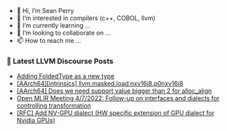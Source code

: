 - 👋 Hi, I’m Sean Perry
- 👀 I’m interested in compilers (c++, COBOL, llvm)
- 🌱 I’m currently learning ...
- 💞️ I’m looking to collaborate on ...
- 📫 How to reach me ...

<!---
s66perry/s66perry is a ✨ special ✨ repository because its `README.md` (this file) appears on your GitHub profile.
You can click the Preview link to take a look at your changes.
--->
### 📕 Latest LLVM Discourse Posts

<!-- DISCOURSE-LLVM:START -->
- [Adding FoldedType as a new type](https://discourse.llvm.org/t/adding-foldedtype-as-a-new-type/61532#post_1)
- [[AArch64][intrinsics] llvm.masked.load.nxv16i8.p0nxv16i8](https://discourse.llvm.org/t/aarch64-intrinsics-llvm-masked-load-nxv16i8-p0nxv16i8/61214#post_3)
- [[AArch64] Does we need support value bigger than 2 for alloc_align](https://discourse.llvm.org/t/aarch64-does-we-need-support-value-bigger-than-2-for-alloc-align/61531#post_1)
- [Open MLIR Meeting 4/7/2022: Follow-up on interfaces and dialects for controlling transformation](https://discourse.llvm.org/t/open-mlir-meeting-4-7-2022-follow-up-on-interfaces-and-dialects-for-controlling-transformation/61524#post_2)
- [[RFC] Add NV-GPU dialect &lpar;HW specific extension of GPU dialect for Nvidia GPUs&rpar;](https://discourse.llvm.org/t/rfc-add-nv-gpu-dialect-hw-specific-extension-of-gpu-dialect-for-nvidia-gpus/61466#post_9)
<!-- DISCOURSE-LLVM:END -->
